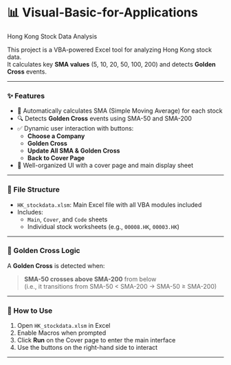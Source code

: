 # 📊 Visual-Basic-for-Applications
Hong Kong Stock Data Analysis

This project is a VBA-powered Excel tool for analyzing Hong Kong stock data.  
It calculates key **SMA values** (5, 10, 20, 50, 100, 200) and detects **Golden Cross** events.

---

### ✨ Features

- 📌 Automatically calculates SMA (Simple Moving Average) for each stock
- 🔍 Detects **Golden Cross** events using SMA-50 and SMA-200
- ✅ Dynamic user interaction with buttons:
  - **Choose a Company**
  - **Golden Cross**
  - **Update All SMA & Golden Cross**
  - **Back to Cover Page**
- 🧾 Well-organized UI with a cover page and main display sheet

---

### 📁 File Structure

- `HK_stockdata.xlsm`: Main Excel file with all VBA modules included
- Includes:
  - `Main`, `Cover`, and `Code` sheets
  - Individual stock worksheets (e.g., `00008.HK`, `00003.HK`)

---

### 🧠 Golden Cross Logic
A **Golden Cross** is detected when:

> **SMA-50 crosses above SMA-200** from below  
> (i.e., it transitions from SMA-50 < SMA-200 → SMA-50 ≥ SMA-200)

---

### 🔧 How to Use

1. Open `HK_stockdata.xlsm` in Excel
2. Enable Macros when prompted
3. Click **Run** on the Cover page to enter the main interface
4. Use the buttons on the right-hand side to interact

---
